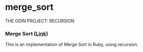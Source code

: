 # merge_sort
THE ODIN PROJECT: RECURSION

### Merge Sort ([Link]())
This is an implementation of Merge Sort in Ruby, using recursion.